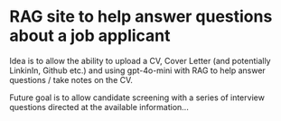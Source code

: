 # RAG site to help answer questions about a job applicant

Idea is to allow the ability to upload a CV, Cover Letter (and potentially LinkinIn, Github etc.) and using gpt-4o-mini with RAG to help answer questions / take notes on the CV.

Future goal is to allow candidate screening with a series of interview questions directed at the available information...
